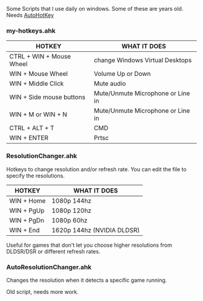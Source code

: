 Some Scripts that I use daily on windows. Some of these are years old.
Needs [AutoHotKey](https://www.autohotkey.com/)

### my-hotkeys.ahk

|          HOTKEY           |           WHAT IT DOES			|
|---------------------------|-----------------------------------|
|CTRL + WIN + Mouse Wheel	|change Windows Virtual Desktops	|
|WIN + Mouse Wheel			|Volume Up or Down					|
|WIN + Middle Click			|Mute audio							|
|WIN + Side mouse buttons	|Mute/Unmute Microphone or Line in	|
|WIN + M or WIN + N			|Mute/Unmute Microphone or Line in	|
|CTRL + ALT + T				|CMD								|
|WIN + ENTER				|Prtsc								|


### ResolutionChanger.ahk
Hotkeys to change resolution and/or refresh rate. You can edit the file to specify the resolutions.

|  HOTKEY  |       WHAT IT DOES			|
|----------|----------------------------|
|WIN + Home|1080p 144hz					|
|WIN + PgUp|1080p 120hz					|
|WIN + PgDn|1080p 60hz					|
|WIN + End |1620p 144hz (NVIDIA DLDSR)  |

Useful for games that don't let you choose higher resolutions from DLDSR/DSR or different refresh rates.

### AutoResolutionChanger.ahk
Changes the resolution when it detects a specific game running.

Old script, needs more work.